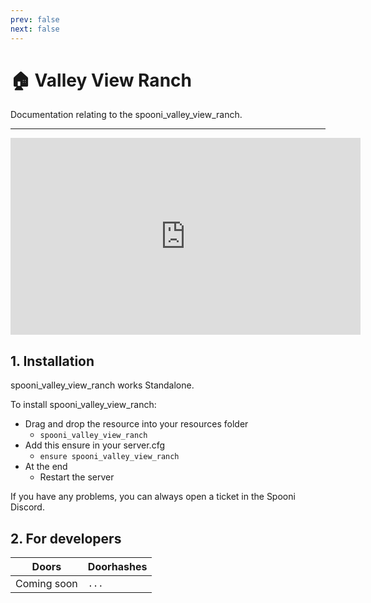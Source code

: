 ```yaml
---
prev: false
next: false
---
```


# 🏠 Valley View Ranch
Documentation relating to the spooni_valley_view_ranch.

___
<iframe width="560" height="315" src="https://www.youtube.com/embed/" frameborder="0" allow="accelerometer; autoplay; clipboard-write; encrypted-media; gyroscope; picture-in-picture; web-share" allowfullscreen></iframe>

## 1. Installation
spooni_valley_view_ranch works Standalone.  

To install spooni_valley_view_ranch:
- Drag and drop the resource into your resources folder
  - `spooni_valley_view_ranch`
- Add this ensure in your server.cfg
  - `ensure spooni_valley_view_ranch`
- At the end
  - Restart the server

If you have any problems, you can always open a ticket in the Spooni Discord.

## 2. For developers
| Doors                     | Doorhashes
|---------------------------|----------------------------------------------------------------------------------|
| Coming soon               | `...`